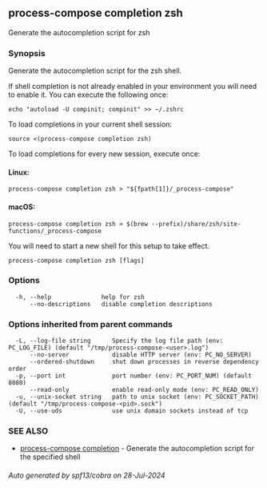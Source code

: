 ## process-compose completion zsh

Generate the autocompletion script for zsh

### Synopsis

Generate the autocompletion script for the zsh shell.

If shell completion is not already enabled in your environment you will need
to enable it.  You can execute the following once:

	echo "autoload -U compinit; compinit" >> ~/.zshrc

To load completions in your current shell session:

	source <(process-compose completion zsh)

To load completions for every new session, execute once:

#### Linux:

	process-compose completion zsh > "${fpath[1]}/_process-compose"

#### macOS:

	process-compose completion zsh > $(brew --prefix)/share/zsh/site-functions/_process-compose

You will need to start a new shell for this setup to take effect.


```
process-compose completion zsh [flags]
```

### Options

```
  -h, --help              help for zsh
      --no-descriptions   disable completion descriptions
```

### Options inherited from parent commands

```
  -L, --log-file string      Specify the log file path (env: PC_LOG_FILE) (default "/tmp/process-compose-<user>.log")
      --no-server            disable HTTP server (env: PC_NO_SERVER)
      --ordered-shutdown     shut down processes in reverse dependency order
  -p, --port int             port number (env: PC_PORT_NUM) (default 8080)
      --read-only            enable read-only mode (env: PC_READ_ONLY)
  -u, --unix-socket string   path to unix socket (env: PC_SOCKET_PATH) (default "/tmp/process-compose-<pid>.sock")
  -U, --use-uds              use unix domain sockets instead of tcp
```

### SEE ALSO

* [process-compose completion](process-compose_completion.md)	 - Generate the autocompletion script for the specified shell

###### Auto generated by spf13/cobra on 28-Jul-2024

